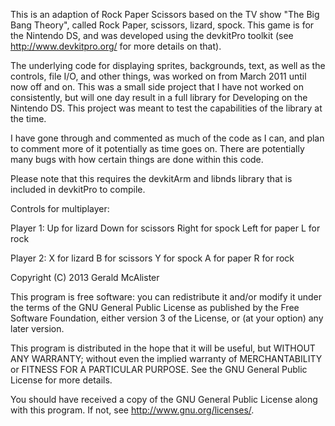This is an adaption of Rock Paper Scissors based on the TV show
"The Big Bang Theory", called Rock Paper, scissors, lizard, spock.
This game is for the Nintendo DS, and was developed using the devkitPro
toolkit (see http://www.devkitpro.org/ for more details on that).

The underlying code for displaying sprites, backgrounds, text, as well
as the controls, file I/O, and other things, was worked on from
March 2011 until now off and on. This was a small side project
that I have not worked on consistently, but will one day result
in a full library for Developing on the Nintendo DS.  This project
was meant to test the capabilities of the library at the time.

I have gone through and commented as much of the code as I can, and
plan to comment more of it potentially as time goes on.  There
are potentially many bugs with how certain things are done within
this code.

Please note that this requires the devkitArm and libnds library
that is included in devkitPro to compile.

Controls for multiplayer:

Player 1:
Up for lizard
Down for scissors
Right for spock
Left for paper
L for rock

Player 2:
X for lizard
B for scissors
Y for spock
A for paper
R for rock

Copyright (C) 2013  Gerald McAlister

This program is free software: you can redistribute it and/or modify
it under the terms of the GNU General Public License as published by
the Free Software Foundation, either version 3 of the License, or
(at your option) any later version.

This program is distributed in the hope that it will be useful,
but WITHOUT ANY WARRANTY; without even the implied warranty of
MERCHANTABILITY or FITNESS FOR A PARTICULAR PURPOSE.  See the
GNU General Public License for more details.

You should have received a copy of the GNU General Public License
along with this program.  If not, see <http://www.gnu.org/licenses/>.
